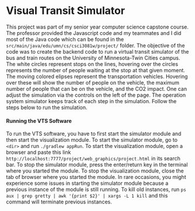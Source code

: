 # Visual Transit Simulator
This project was part of my senior year computer science capstone course. The professor provided the Javascript code and my teammates and I did most of the Java code which can be found in the `src/main/java/edu/umn/cs/csci3081w/project/` folder. The objective of the code was to create the backend code to run a virtual transit simulator of the bus and train routes on the University of Minnesota-Twin Cities campus. The white circles represent stops on the lines, hovering over the circles represents the number of people waiting at the stop at that given moment. The moving colored elipses represent the transportation vehicles. Hovering over these will show the number of people on the vehicle, the maximum number of people that can be on the vehicle, and the CO2 impact. One can adjust the simulation via the controls on the left of the page. The operation system simulator keeps track of each step in the simulation. Follow the steps below to run the simulation.

#### Running the VTS Software
To run the VTS software, you have to first start the simulator module and then start the visualization module. To start the simulator module, go to `<dir>` and run `./gradlew appRun`. To start the visualization module, open a browser and paste this link `http://localhost:7777/project/web_graphics/project.html` in its search bar. To stop the simulator module, press the enter/return key in the terminal where you started the module. To stop the visualization module, close the tab of browser where you started the module. In rare occasions, you might experience some issues in starting the simulator module because a previous instance of the module is still running. To kill old instances, run `ps aux | grep gretty | awk '{print $2}' | xargs -L 1 kill` and this command will terminate previous instances.

